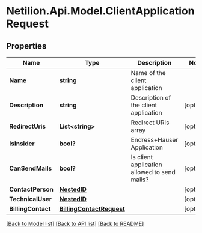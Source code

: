 # Netilion.Api.Model.ClientApplicationRequest
## Properties

Name | Type | Description | Notes
------------ | ------------- | ------------- | -------------
**Name** | **string** | Name of the client application | 
**Description** | **string** | Description of the client application | [optional] 
**RedirectUris** | **List&lt;string&gt;** | Redirect URIs array | [optional] 
**IsInsider** | **bool?** | Endress+Hauser Application | [optional] 
**CanSendMails** | **bool?** | Is client application allowed to send mails? | [optional] 
**ContactPerson** | [**NestedID**](NestedID.md) |  | [optional] 
**TechnicalUser** | [**NestedID**](NestedID.md) |  | [optional] 
**BillingContact** | [**BillingContactRequest**](BillingContactRequest.md) |  | [optional] 

[[Back to Model list]](../README.md#documentation-for-models) [[Back to API list]](../README.md#documentation-for-api-endpoints) [[Back to README]](../README.md)

